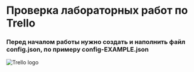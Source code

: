 # Проверка лабораторных работ по Trello

### Перед началом работы нужно создать и наполнить файл config.json, по примеру config-EXAMPLE.json


![Trello logo](https://wac-cdn-2.atlassian.com/image/upload/f_auto,q_auto/dam/jcr:0e859f58-00cf-4ecd-a7e0-146be2ec9457/trello-logo.svg?cdnVersion=1549)
